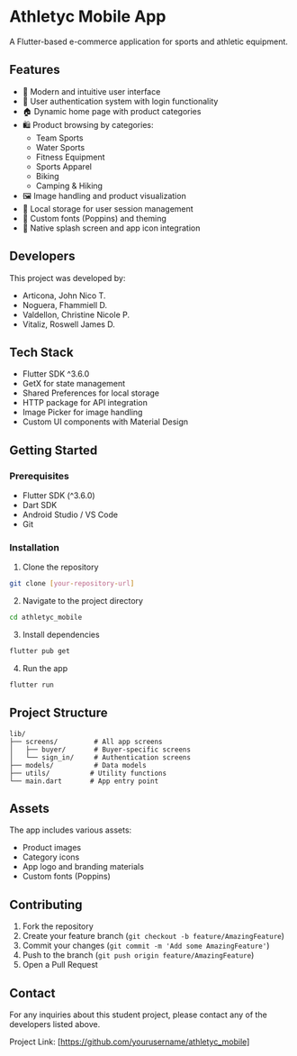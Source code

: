 # Athletyc Mobile App

A Flutter-based e-commerce application for sports and athletic equipment.

## Features

- 📱 Modern and intuitive user interface
- 🔐 User authentication system with login functionality
- 🏠 Dynamic home page with product categories
- 🛍️ Product browsing by categories:
  - Team Sports
  - Water Sports
  - Fitness Equipment
  - Sports Apparel
  - Biking
  - Camping & Hiking
- 🖼️ Image handling and product visualization
- 💾 Local storage for user session management
- 🎨 Custom fonts (Poppins) and theming
- 📱 Native splash screen and app icon integration

## Developers

This project was developed by:
- Articona, John Nico T.
- Noguera, Fhammiell D.
- Valdellon, Christine Nicole P.
- Vitaliz, Roswell James D.

## Tech Stack

- Flutter SDK ^3.6.0
- GetX for state management
- Shared Preferences for local storage
- HTTP package for API integration
- Image Picker for image handling
- Custom UI components with Material Design

## Getting Started

### Prerequisites

- Flutter SDK (^3.6.0)
- Dart SDK
- Android Studio / VS Code
- Git

### Installation

1. Clone the repository
```bash
git clone [your-repository-url]
```

2. Navigate to the project directory
```bash
cd athletyc_mobile
```

3. Install dependencies
```bash
flutter pub get
```

4. Run the app
```bash
flutter run
```

## Project Structure

```
lib/
├── screens/         # All app screens
│   ├── buyer/       # Buyer-specific screens
│   └── sign_in/     # Authentication screens
├── models/          # Data models
├── utils/          # Utility functions
└── main.dart       # App entry point
```

## Assets

The app includes various assets:
- Product images
- Category icons
- App logo and branding materials
- Custom fonts (Poppins)

## Contributing

1. Fork the repository
2. Create your feature branch (`git checkout -b feature/AmazingFeature`)
3. Commit your changes (`git commit -m 'Add some AmazingFeature'`)
4. Push to the branch (`git push origin feature/AmazingFeature`)
5. Open a Pull Request

## Contact

For any inquiries about this student project, please contact any of the developers listed above.

Project Link: [https://github.com/yourusername/athletyc_mobile]

